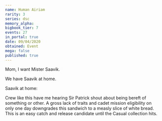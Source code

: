 ```yaml
---
name: Human Airiam
rarity: 3
series: dsc
memory_alpha:
bigbook_tier: 7
events: 27
in_portal: true
date: 09/04/2020
obtained: Event
mega: false
published: true
---
```


Mom, I want Mister Saavik.

We have Saavik at home.

Saavik at home:

Crew like this have me hearing Sir Patrick shout about being bereft of something or other. A gross lack of traits and cadet mission eligibility on only one day downgrades this sandwich to a measly slice of white bread. This is an easy catch and release candidate until the Casual collection hits.
